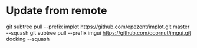 # Update from remote

git subtree pull --prefix implot https://github.com/epezent/implot.git master --squash
git subtree pull --prefix imgui https://github.com/ocornut/imgui.git docking --squash
